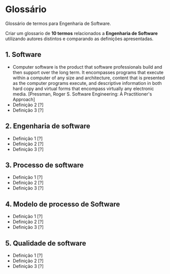 # Glossário

Glossário de termos para Engenharia de Software.

Criar um glossario de **10 termos** relacionados a **Engenharia de Software** utilizando autores distintos e comparando as definições apresentadas.

## 1. Software
- Computer software is the product that software professionals build and then support over the long term. It encompasses programs that execute within a computer of any size and architecture, content that is presented as the computer programs execute, and descriptive information in both hard copy and virtual forms that encompass virtually any electronic media. [Pressman, Roger S. Software Engineering: A Practitioner's Approach]
- Definição 2 [?]
- Definição 3 [?]

## 2. Engenharia de software
- Definição 1 [?]
- Definição 2 [?]
- Definição 3 [?]

## 3. Processo de software
- Definição 1 [?]
- Definição 2 [?]
- Definição 3 [?]
 
## 4. Modelo de processo de Software
- Definição 1 [?]
- Definição 2 [?]
- Definição 3 [?]

## 5. Qualidade de software
- Definição 1 [?]
- Definição 2 [?]
- Definição 3 [?]
